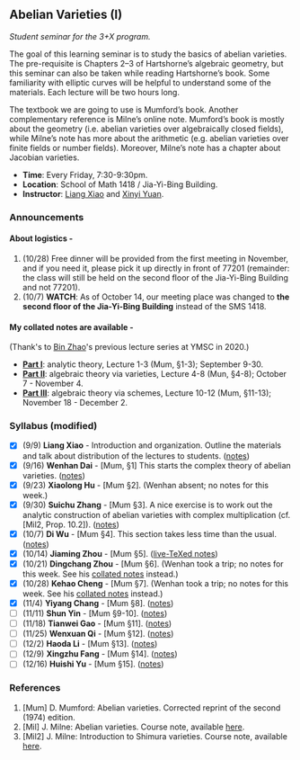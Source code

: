 ## Abelian Varieties (I)

_Student seminar for the 3+X program._

The goal of this learning seminar is to study the basics of abelian varieties. The pre-requisite is Chapters 2–3 of Hartshorne’s algebraic geometry, but this seminar can also be taken while reading Hartshorne’s book. Some familiarity with elliptic curves will be helpful to understand some of the materials. Each lecture will be two hours long. 

The textbook we are going to use is Mumford’s book. Another complementary reference is Milne’s online note. Mumford’s book is mostly about the geometry (i.e. abelian varieties over algebraically closed fields), while Milne’s note has more about the arithmetic (e.g. abelian varieties over finite fields or number fields). Moreover, Milne’s note has a chapter about Jacobian varieties.
- **Time**: Every Friday, 7:30-9:30pm.
- **Location**: School of Math 1418 / Jia-Yi-Bing Building.
- **Instructor**: [Liang Xiao](https://bicmr.pku.edu.cn/~lxiao/index.htm) and [Xinyi Yuan](https://bicmr.pku.edu.cn/~yxy/).

### Announcements

#### About logistics -

1. (10/28) Free dinner will be provided from the first meeting in November, and if you need it, please pick it up directly in front of 77201 (remainder: the class will still be held on the second floor of the Jia-Yi-Bing Building and not 77201).
2. (10/7) **WATCH**: As of October 14, our meeting place was changed to **the second floor of the Jia-Yi-Bing Building** instead of the SMS 1418.

#### My collated notes are available -

(Thank's to [Bin Zhao](https://sites.google.com/site/zhaobinmath/)'s previous lecture series at YMSC in 2020.)

- [**Part I**](././AV(I).pdf): analytic theory, Lecture 1-3 (Mum, §1-3); September 9-30.
- [**Part II**](././AV(II).pdf): algebraic theory via varieties, Lecture 4-8 (Mun, §4-8); October 7 - November 4.
- [**Part III**](././AV(III).pdf): algebraic theory via schemes, Lecture 10-12 (Mum, §11-13); November 18 - December 2.


### Syllabus (modified)

- [x] (9/9) **Liang Xiao** - Introduction and organization. Outline the materials and talk about distribution of the lectures to students. ([notes](././AV0.pdf))
- [x] (9/16) **Wenhan Dai** - [Mum, §1] This starts the complex theory of abelian varieties. ([notes](././AV1.pdf))
- [x] (9/23) **Xiaolong Hu** - [Mum §2]. (Wenhan absent; no notes for this week.)
- [x] (9/30) **Suichu Zhang** - [Mum §3]. A nice exercise is to work out the analytic construction of abelian varieties with complex multiplication (cf. [Mil2, Prop. 10.2]). ([notes](././AV3.pdf))
- [x] (10/7) **Di Wu** - [Mum §4]. This section takes less time than the usual. ([notes](././AV4.pdf))
- [x] (10/14) **Jiaming Zhou** - [Mum §5]. ([live-TeXed notes](././AV5.pdf))
- [x] (10/21) **Dingchang Zhou** - [Mum §6]. (Wenhan took a trip; no notes for this week. See his [collated notes](././AV(II).pdf) instead.)
- [x] (10/28) **Kehao Cheng** - [Mum §7]. (Wenhan took a trip; no notes for this week. See his [collated notes](././AV(II).pdf) instead.)
- [x] (11/4) **Yiyang Chang** - [Mum §8]. ([notes](././AV(II).pdf#page31))
- [ ] (11/11) **Shun Yin** - [Mum §9-10]. ([notes](././AV9.pdf))
- [ ] (11/18) **Tianwei Gao** - [Mum §11]. ([notes](././AV10.pdf))
- [ ] (11/25) **Wenxuan Qi** - [Mum §12]. ([notes](././AV11.pdf))
- [ ] (12/2) **Haoda Li** - [Mum §13]. ([notes](././AV12.pdf))
- [ ] (12/9) **Xingzhu Fang** - [Mum §14]. ([notes](././AV13.pdf))
- [ ] (12/16) **Huishi Yu** - [Mum §15]. ([notes](././AV14.pdf))

### References
1. [Mum] D. Mumford: Abelian varieties. Corrected reprint of the second (1974) edition.
2. [Mil] J. Milne: Abelian varieties. Course note, available [here](https://www.jmilne.org/math/CourseNotes/AV.pdf).
3. [Mil2] J. Milne: Introduction to Shimura varieties. Course note, available [here](https://www.jmilne.org/math/xnotes/svi.pdf).